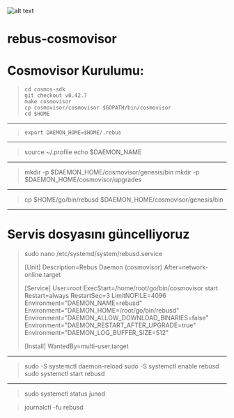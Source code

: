 ![alt text](https://user-images.githubusercontent.com/101149671/182340706-3eef17b5-f22c-4239-8867-e9f571ba6cac.png)
# rebus-cosmovisor

# Cosmovisor Kurulumu:

>```git clone https://github.com/cosmos/cosmos-sdk
>cd cosmos-sdk
>git checkout v0.42.7
>make cosmovisor
>cp cosmovisor/cosmovisor $GOPATH/bin/cosmovisor
>cd $HOME

--------------------------
>```export DAEMON_NAME=rebusd
>export DAEMON_HOME=$HOME/.rebus
-------------------------
>source ~/.profile
>echo $DAEMON_NAME
------------------------------------
>mkdir -p $DAEMON_HOME/cosmovisor/genesis/bin
>mkdir -p $DAEMON_HOME/cosmovisor/upgrades
-------------------------------------------------------
>cp $HOME/go/bin/rebusd $DAEMON_HOME/cosmovisor/genesis/bin
--------------------------------------------------------
# Servis dosyasını güncelliyoruz

>sudo nano /etc/systemd/system/rebusd.service
>
>[Unit]
>Description=Rebus Daemon (cosmovisor)
>After=network-online.target
>
>[Service]
>User=root
>ExecStart=/home/root/go/bin/cosmovisor start
>Restart=always
>RestartSec=3
>LimitNOFILE=4096
>Environment="DAEMON_NAME=rebusd"
>Environment="DAEMON_HOME=/root/go/bin/rebusd"
>Environment="DAEMON_ALLOW_DOWNLOAD_BINARIES=false"
>Environment="DAEMON_RESTART_AFTER_UPGRADE=true"
>Environment="DAEMON_LOG_BUFFER_SIZE=512"
>
>[Install]
>WantedBy=multi-user.target

-------------------------------------------
>sudo -S systemctl daemon-reload
>sudo -S systemctl enable rebusd
>sudo systemctl start rebusd
--------------------------------

>sudo systemctl status junod

>journalctl -fu rebusd
